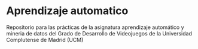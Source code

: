 # Aprendizaje automatico
 Repositorio para las prácticas de la asignatura aprendizaje automático y mineria de datos del Grado de Desarrollo de Videojuegos de la Universidad Complutense de Madrid (UCM)
